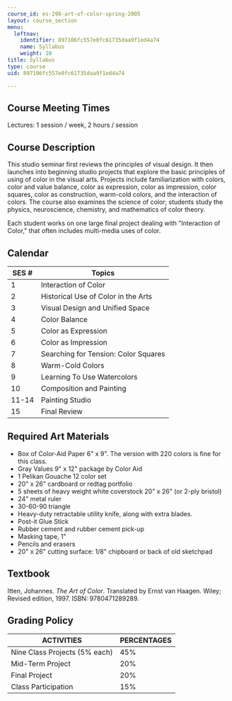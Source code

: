 ```yaml
---
course_id: es-298-art-of-color-spring-2005
layout: course_section
menu:
  leftnav:
    identifier: 897106fc557e0fc61735daa9f1ed4a74
    name: Syllabus
    weight: 10
title: Syllabus
type: course
uid: 897106fc557e0fc61735daa9f1ed4a74

---
```


Course Meeting Times
--------------------

Lectures: 1 session / week, 2 hours / session

Course Description
------------------

This studio seminar first reviews the principles of visual design. It then launches into beginning studio projects that explore the basic principles of using of color in the visual arts. Projects include familiarization with colors, color and value balance, color as expression, color as impression, color squares, color as construction, warm-cold colors, and the interaction of colors. The course also examines the science of color; students study the physics, neuroscience, chemistry, and mathematics of color theory.

Each student works on one large final project dealing with "Interaction of Color," that often includes multi-media uses of color.

Calendar
--------

| SES # | Topics |
| --- | --- |
| 1 | Interaction of Color |
| 2 | Historical Use of Color in the Arts |
| 3 | Visual Design and Unified Space |
| 4 | Color Balance |
| 5 | Color as Expression |
| 6 | Color as Impression |
| 7 | Searching for Tension: Color Squares |
| 8 | Warm-Cold Colors |
| 9 | Learning To Use Watercolors |
| 10 | Composition and Painting |
| 11-14 | Painting Studio |
| 15 | Final Review 

Required Art Materials
----------------------

*   Box of Color-Aid Paper 6" x 9". The version with 220 colors is fine for this class.
*   Gray Values 9" x 12" package by Color Aid
*   1 Pelikan Gouache 12 color set
*   20" x 26" cardboard or redtag portfolio
*   5 sheets of heavy weight white coverstock 20" x 26" (or 2-ply bristol)
*   24" metal ruler
*   30-60-90 triangle
*   Heavy-duty retractable utility knife, along with extra blades.
*   Post-it Glue Stick
*   Rubber cement and rubber cement pick-up
*   Masking tape, 1"
*   Pencils and erasers
*   20" x 26" cutting surface: 1/8" chipboard or back of old sketchpad

Textbook
--------

Itten, Johannes. _The Art of Color_. Translated by Ernst van Haagen. Wiley; Revised edition, 1997. ISBN: 9780471289289.

Grading Policy
--------------

| ACTIVITIES | PERCENTAGES |
| --- | --- |
| Nine Class Projects (5% each) | 45% |
| Mid-Term Project | 20% |
| Final Project | 20% |
| Class Participation | 15%